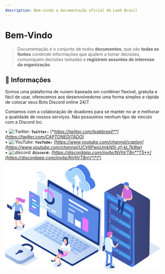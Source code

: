```yaml
---
description: Bem-vindo a documentação oficial da Leak Brasil
---
```


# Bem-Vindo

> Documentação é o conjunto de todos **documentos**, que são **todas as fontes** contendo informações que ajudem a tomar decisões, comuniquem decisões tomadas e **registrem assuntos de interesse da organização**.

## 📜 Informações

Somos uma plataforma de nuvem baseada em contêiner flexível, gratuita e fácil de usar, oferecemos aos desenvolvedores uma forma simples e rápida de colocar seus Bots Discord online 24/7.

Contamos com a colaboração de doadores para se manter no ar e melhorar a qualidade de nossos serviços. Não possuímos nenhum tipo de vínculo com a Discord Inc.

  
• ![:Twitter:](https://cdn.discordapp.com/emojis/556968525261176842.png?v=1) **`Twitter:`** [**https://twitter.com/leakbrasil**](https://twitter.com/CAPTONEDITADO)  
• ![:YouTube:](https://cdn.discordapp.com/emojis/430925378681569282.png?v=1) **`YouTube:`** [https://www.youtube.com/channel/capton](https://www.youtube.com/channel/UCV6PwoUmkN5l-zf-kL7k9lw)  
• ![:discord:](https://cdn.discordapp.com/emojis/274789236421427200.png?v=1) **`Discord:`** [https://discordapp.com/invite/NVhVT8n**T5**](https://discordapp.com/invite/NVhVT8n)\*\*\*\*

![](.gitbook/assets/1.png)

